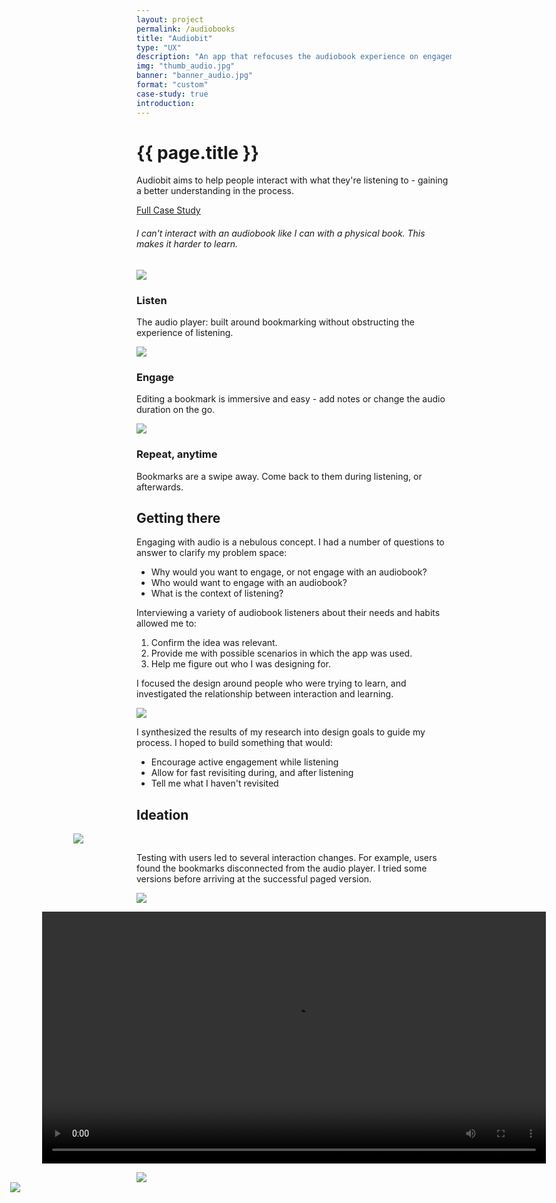 ```yaml
---
layout: project
permalink: /audiobooks
title: "Audiobit"
type: "UX"
description: "An app that refocuses the audiobook experience on engagement."
img: "thumb_audio.jpg"
banner: "banner_audio.jpg"
format: "custom"
case-study: true
introduction:
---
```

<div class="pv5 cf">
<div class="w-100 w-50-ns fn fl-ns">
<h1 class="fw7 f1 fl w-100 mt2 mb3 font-primary font-dark lh-title">{{ page.title }}</h1>
</div>

<div class="w-100 w-50-ns fn fl-ns">
<p>Audiobit aims to help people interact with what they're listening to - gaining a better understanding in the process.</p>
<a class="button" href="https://medium.com/@kevinyma/towards-a-more-interactive-audiobook-experience-aece33814122">Full Case Study</a>
</div>
</div>


###### I can't interact with an audiobook like I can with a physical book. This makes it harder to learn.

![]({{site.baseurl}}/assets/img/audio/player_mock.jpg)

### Listen
The audio player: built around bookmarking without obstructing the experience of listening.

![]({{site.baseurl}}/assets/img/audio/edit_bookmark.jpg)

### Engage
Editing a bookmark is immersive and easy - add notes or change the audio duration on the go.

![]({{site.baseurl}}/assets/img/audio/goback.jpg)


### Repeat, anytime
Bookmarks are a swipe away. Come back to them during listening, or afterwards.


## Getting there
Engaging with audio is a nebulous concept. I had a number of questions to answer to clarify my problem space:

- Why would you want to engage, or not engage with an audiobook?
- Who would want to engage with an audiobook?
- What is the context of listening?

Interviewing a variety of audiobook listeners about their needs and habits allowed me to:
1. Confirm the idea was relevant.
2. Provide me with possible scenarios in which the app was used.
3. Help me figure out who I was designing for.

I focused the design around people who were trying to learn, and investigated the relationship between interaction and learning.

![]({{site.baseurl}}/assets/img/audio/stickies2.jpg)

I synthesized the results of my research into design goals to guide my process. I hoped to build something that would:

- Encourage active engagement while listening
- Allow for fast revisiting during, and after listening
- Tell me what I haven't revisited

<!-- Key insights:
- People make learning "artifacts" to keep themselves engaged.
- Passive reminders keep relevant information. -->

<!-- - People think of audio in complete blocks. They're used to interactions with entire blocks (eg. favoriting a song) and aren't so used interacting with increments of audio.
- Audiobooks are a very hands off. The only times that people might interrupt a listening experience are to rewind if they missed something. -->


## Ideation

<div class="mhn2" style="
    margin-left: -20%;
    margin-right: -20%;
"><img src="{{site.baseurl}}/assets/img/audio/iterations.png"></div>


Testing with users led to several interaction changes. For example, users found the bookmarks disconnected from the audio player. I tried some versions before arriving at the successful paged version.

<img src="{{site.baseurl}}/assets/img/audio/pass_1.png">

<div style="margin-left: -30%; margin-right: -30%;">


<video loop width="100%" name="Demo" src="{{site.baseurl}}/assets/img/audio/paged_demo.mp4" autoplay="autoplay"></video>
</div>

<img src="{{site.baseurl}}/assets/img/audio/bookmarking_iterations.png">

<div style="
    margin-left: -40%;
    margin-right: -40%;
"><img src="{{site.baseurl}}/assets/img/audio/player_iterations.png"></div>
